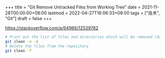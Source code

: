 +++
title = "Git Remove Untracked Files from Working Tree"
date = 2021-11-28T00:00:00+08:00
lastmod = 2022-04-27T16:06:33+08:00
tags = ["技术", "Git"]
draft = false
+++

<https://stackoverflow.com/a/64966/12539782>

```sh
# Print out the list of files and directories which will be removed (dry run)
git clean -n -d
# Delete the files from the repository
git clean -f
```
